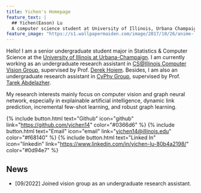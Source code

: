 ```yaml
---
title: Yichen's Homepage
feature_text: |
  ## Yichen(Eason) Lu
  A computer science student at University of Illinois, Urbana Champaign
feature_image: "https://s1.wallpapermaiden.com/image/2017/10/26/anime-landscape-sea-ships-colorful-clouds-scenic-tree-horizon-anime-18266.jpg"
---
```


Hello! I am a senior undergraduate student major in Statistics & Computer Science at the [University of Illinois at Urbana-Champaign](https://illinois.edu/). I am currently working as an undergraduate research assistant in [CS@Illinois Computer Vision Group](https://vision.cs.illinois.edu/vision_website/), supervised by Prof. [Derek Hoiem](https://dhoiem.cs.illinois.edu/). Besides, I am also an undergraduate research assistant in [CyPhy Group](https://abdelzaher.cs.illinois.edu/teaching.html), supervised by Prof. [Tarek Abdelazher](https://abdelzaher.cs.illinois.edu/index.html).

My research interests mainly focus on computer vision and graph neural network, especially in explainable artificial intelligence, dynamic link prediction, incremental few-shot learning, and robust graph learning.

{% include button.html text="Github" icon="github" link="https://github.com/yichen14" color="#0366d6" %} {% include button.html text="Email" icon="email" link="yichen14@illinois.edu" color="#f68140" %} {% include button.html text="Linked In" icon="linkedin" link="https://www.linkedin.com/in/yichen-lu-80b4a2198/" color="#0d94e7" %} 

## News
  - [09/2022] Joined vision group as an undergraduate research assistant.



